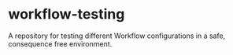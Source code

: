 # workflow-testing
A repository for testing different Workflow configurations in a safe, consequence free environment.
